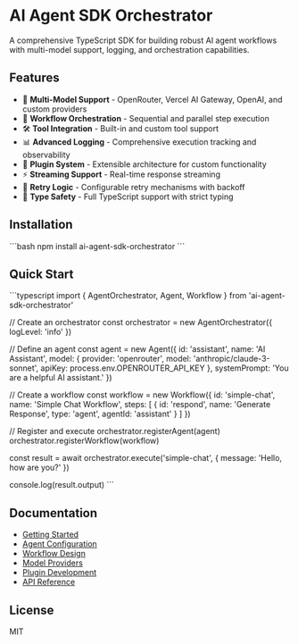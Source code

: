 # AI Agent SDK Orchestrator

A comprehensive TypeScript SDK for building robust AI agent workflows with multi-model support, logging, and orchestration capabilities.

## Features

- 🤖 **Multi-Model Support** - OpenRouter, Vercel AI Gateway, OpenAI, and custom providers
- 🔄 **Workflow Orchestration** - Sequential and parallel step execution
- 🛠️ **Tool Integration** - Built-in and custom tool support
- 📊 **Advanced Logging** - Comprehensive execution tracking and observability
- 🔌 **Plugin System** - Extensible architecture for custom functionality
- ⚡ **Streaming Support** - Real-time response streaming
- 🔄 **Retry Logic** - Configurable retry mechanisms with backoff
- 🎯 **Type Safety** - Full TypeScript support with strict typing

## Installation

\`\`\`bash
npm install ai-agent-sdk-orchestrator
\`\`\`

## Quick Start

\`\`\`typescript
import { AgentOrchestrator, Agent, Workflow } from 'ai-agent-sdk-orchestrator'

// Create an orchestrator
const orchestrator = new AgentOrchestrator({
  logLevel: 'info'
})

// Define an agent
const agent = new Agent({
  id: 'assistant',
  name: 'AI Assistant',
  model: {
    provider: 'openrouter',
    model: 'anthropic/claude-3-sonnet',
    apiKey: process.env.OPENROUTER_API_KEY
  },
  systemPrompt: 'You are a helpful AI assistant.'
})

// Create a workflow
const workflow = new Workflow({
  id: 'simple-chat',
  name: 'Simple Chat Workflow',
  steps: [
    {
      id: 'respond',
      name: 'Generate Response',
      type: 'agent',
      agentId: 'assistant'
    }
  ]
})

// Register and execute
orchestrator.registerAgent(agent)
orchestrator.registerWorkflow(workflow)

const result = await orchestrator.execute('simple-chat', {
  message: 'Hello, how are you?'
})

console.log(result.output)
\`\`\`

## Documentation

- [Getting Started](./docs/getting-started.md)
- [Agent Configuration](./docs/agents.md)
- [Workflow Design](./docs/workflows.md)
- [Model Providers](./docs/providers.md)
- [Plugin Development](./docs/plugins.md)
- [API Reference](./docs/api.md)

## License

MIT
